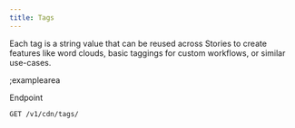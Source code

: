 ```yaml
---
title: Tags
---
```


Each tag is a string value that can be reused across Stories to create features like word clouds, basic taggings for custom workflows, or similar use-cases.

;examplearea

Endpoint

```bash
GET /v1/cdn/tags/
```
